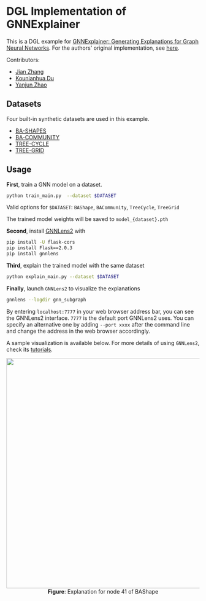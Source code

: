 # DGL Implementation of GNNExplainer

This is a DGL example for [GNNExplainer: Generating Explanations for Graph Neural Networks](https://arxiv.org/abs/1903.03894). For the authors' original implementation,
see [here](https://github.com/RexYing/gnn-model-explainer).

Contributors:
- [Jian Zhang](https://github.com/zhjwy9343)
- [Kounianhua Du](https://github.com/KounianhuaDu)
- [Yanjun Zhao](https://github.com/zyj-111)

Datasets
----------------------

Four built-in synthetic datasets are used in this example.

- [BA-SHAPES](https://docs.dgl.ai/generated/dgl.data.BAShapeDataset.html#dgl.data.BAShapeDataset)
- [BA-COMMUNITY](https://docs.dgl.ai/generated/dgl.data.BACommunityDataset.html#dgl.data.BACommunityDataset)
- [TREE-CYCLE](https://docs.dgl.ai/generated/dgl.data.TreeCycleDataset.html#dgl.data.TreeCycleDataset)
- [TREE-GRID](https://docs.dgl.ai/generated/dgl.data.TreeGridDataset.html#dgl.data.TreeGridDataset)

Usage
----------------------

**First**, train a GNN model on a dataset.

```bash
python train_main.py  --dataset $DATASET
```

Valid options for `$DATASET`: `BAShape`, `BACommunity`, `TreeCycle`, `TreeGrid`

The trained model weights will be saved to `model_{dataset}.pth`

**Second**, install [GNNLens2](https://github.com/dmlc/GNNLens2) with

```bash
pip install -U flask-cors
pip install Flask==2.0.3
pip install gnnlens
```

**Third**, explain the trained model with the same dataset

```bash
python explain_main.py --dataset $DATASET
```

**Finally**, launch `GNNLens2` to visualize the explanations

```bash
gnnlens --logdir gnn_subgraph
```

By entering `localhost:7777` in your web browser address bar, you can see the GNNLens2 interface. `7777` is the default port GNNLens2 uses. You can specify an alternative one by adding `--port xxxx` after the command line and change the address in the web browser accordingly.

A sample visualization is available below. For more details of using `GNNLens2`, check its [tutorials](https://github.com/dmlc/GNNLens2#tutorials).

<p align="center">
  <img src="https://data.dgl.ai/asset/image/explain_BAShape.png"  width="600">
  <br>
  <b>Figure</b>: Explanation for node 41 of BAShape
</p>
